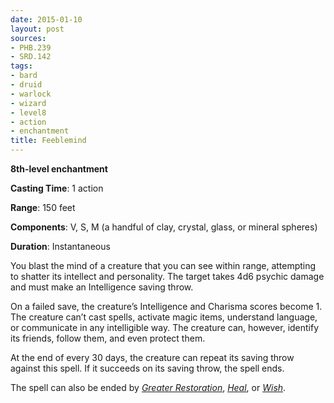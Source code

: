 ```yaml
---
date: 2015-01-10
layout: post
sources:
- PHB.239
- SRD.142
tags:
- bard
- druid
- warlock
- wizard
- level8
- action
- enchantment
title: Feeblemind
---
```


**8th-level enchantment**

**Casting Time**: 1 action

**Range**: 150 feet

**Components**: V, S, M (a handful of clay, crystal, glass, or mineral spheres)

**Duration**: Instantaneous

You blast the mind of a creature that you can see within range, attempting to shatter its intellect and personality. The target takes 4d6 psychic damage and must make an Intelligence saving throw.

On a failed save, the creature’s Intelligence and Charisma scores become 1. The creature can’t cast spells, activate magic items, understand language, or communicate in any intelligible way. The creature can, however, identify its friends, follow them, and even protect them.

At the end of every 30 days, the creature can repeat its saving throw against this spell. If it succeeds on its saving throw, the spell ends.

The spell can also be ended by *[Greater Restoration](greater-restoration)*, *[Heal](heal)*, or *[Wish](wish)*.
